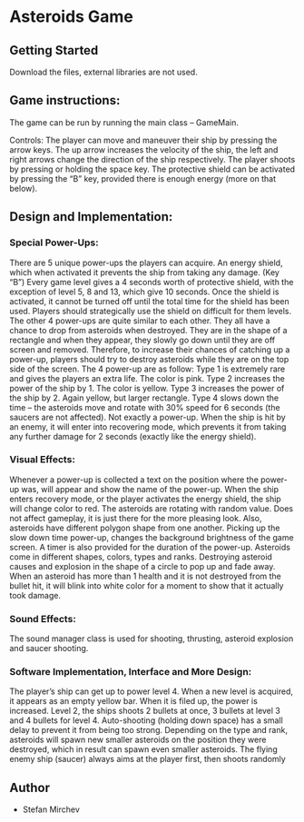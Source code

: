 # Asteroids Game

## Getting Started
Download the files, external libraries are not used.

## Game instructions:
The game can be run by running the main class – GameMain.

Controls:
The player can move and maneuver their ship by pressing the arrow keys. The up arrow increases the velocity of the ship, the left and right arrows change the direction of the ship respectively. 
The player shoots by pressing or holding the space key.
The protective shield can be activated by pressing the “B” key, provided there is enough energy (more on that below).

## Design and Implementation:
### Special Power-Ups:
There are 5 unique power-ups the players can acquire.
An energy shield, which when activated it prevents the ship from taking any damage. (Key “B”)
Every game level gives a 4 seconds worth of protective shield, with the exception of level 5, 8 and 13, which give 10 seconds. Once the shield is activated, it cannot be turned off until the total time for the shield has been used. Players should strategically use the shield on difficult for them levels.
The other 4 power-ups are quite similar to each other.
They all have a chance to drop from asteroids when destroyed. They are in the shape of a rectangle and when they appear, they slowly go down until they are off screen and removed. Therefore, to increase their chances of catching up a power-up, players should try to destroy asteroids while they are on the top side of the screen. The 4 power-up are as follow:
Type 1 is extremely rare and gives the players an extra life. The color is pink.
Type 2 increases the power of the ship by 1. The color is yellow.
Type 3 increases the power of the ship by 2. Again yellow, but larger rectangle.
Type 4 slows down the time – the asteroids move and rotate with 30% speed for 6 seconds (the saucers are not affected). 
Not exactly a power-up. When the ship is hit by an enemy, it will enter into recovering mode, which prevents it from taking any further damage for 2 seconds (exactly like the energy shield).

### Visual Effects:
Whenever a power-up is collected a text on the position where the power-up was, will appear and show the name of the power-up.
When the ship enters recovery mode, or the player activates the energy shield, the ship will change color to red.
 The asteroids are rotating with random value. Does not affect gameplay, it is just there for the more pleasing look. Also, asteroids have different polygon shape from one another.
Picking up the slow down time power-up, changes the background brightness of the game screen. A timer is also provided for the duration of the power-up.
Asteroids come in different shapes, colors, types and ranks.
Destroying asteroid causes and explosion in the shape of a circle to pop up and fade away.
When an asteroid has more than 1 health and it is not destroyed from the bullet hit, it will blink into white color for a moment to show that it actually took damage.

### Sound Effects:
The sound manager class is used for shooting, thrusting, asteroid explosion and saucer shooting.

### Software Implementation, Interface and More Design:
The player’s ship can get up to power level 4. When a new level is acquired, it appears as an empty yellow bar. When it is filed up, the power is increased. Level 2, the ships shoots 2 bullets at once, 3 bullets at level 3 and 4 bullets for level 4.
Auto-shooting (holding down space) has a small delay to prevent it from being too strong.
Depending on the type and rank, asteroids will spawn new smaller asteroids on the position they were destroyed, which in result can spawn even smaller asteroids.
The flying enemy ship (saucer) always aims at the player first, then shoots randomly


## Author
* Stefan Mirchev
